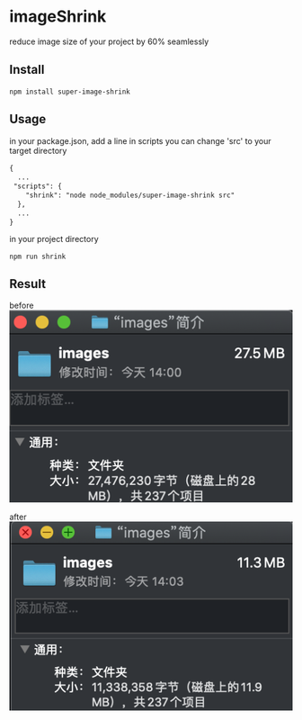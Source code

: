 # imageShrink
reduce image size of your project by 60% seamlessly


## Install
```
npm install super-image-shrink
```

## Usage
in your package.json, add a line in scripts
you can change 'src' to your target directory
```
{
  ...
 "scripts": {
    "shrink": "node node_modules/super-image-shrink src"
  },
  ...
}
```

in your project directory
```
npm run shrink
```


## Result
before
![before](https://github.com/L-x-C/imageShrink/blob/master/before.png)

after
![after](https://github.com/L-x-C/imageShrink/blob/master/after.png)